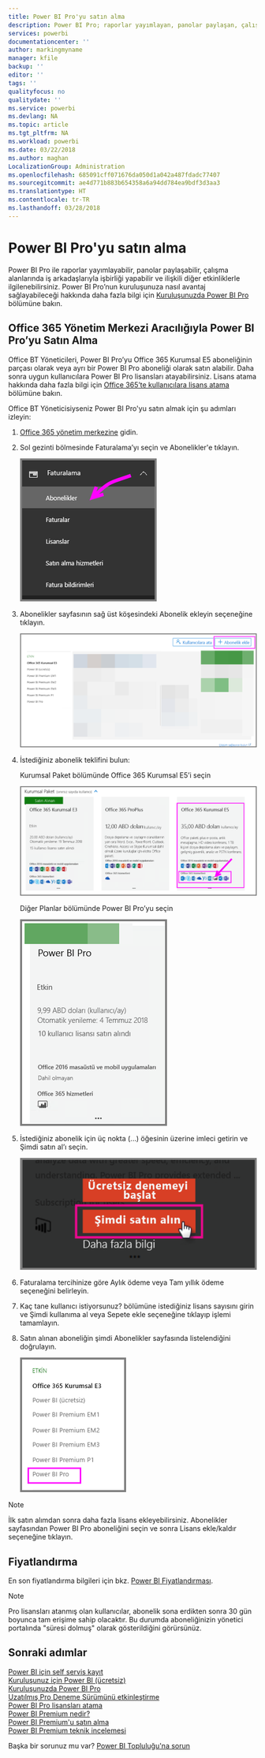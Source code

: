 ```yaml
---
title: Power BI Pro'yu satın alma
description: Power BI Pro; raporlar yayımlayan, panolar paylaşan, çalışma alanlarında iş arkadaşlarıyla işbirliği yapan ve ilişkili diğer etkinlikler ile ilgilenen kullanıcılara yöneliktir.
services: powerbi
documentationcenter: ''
author: markingmyname
manager: kfile
backup: ''
editor: ''
tags: ''
qualityfocus: no
qualitydate: ''
ms.service: powerbi
ms.devlang: NA
ms.topic: article
ms.tgt_pltfrm: NA
ms.workload: powerbi
ms.date: 03/22/2018
ms.author: maghan
LocalizationGroup: Administration
ms.openlocfilehash: 685091cff071676da050d1a042a487fdadc77407
ms.sourcegitcommit: ae4d771b883b654358a6a94dd784ea9bdf3d3aa3
ms.translationtype: HT
ms.contentlocale: tr-TR
ms.lasthandoff: 03/28/2018
---
```

# <a name="purchasing-power-bi-pro"></a>Power BI Pro'yu satın alma

Power BI Pro ile raporlar yayımlayabilir, panolar paylaşabilir, çalışma alanlarında iş arkadaşlarıyla işbirliği yapabilir ve ilişkili diğer etkinliklerle ilgilenebilirsiniz. Power BI Pro’nun kuruluşunuza nasıl avantaj sağlayabileceği hakkında daha fazla bilgi için [Kuruluşunuzda Power BI Pro](service-admin-power-bi-pro-in-your-organization.md) bölümüne bakın.

## <a name="purchasing-power-bi-pro-through-office-365-admin-center"></a>Office 365 Yönetim Merkezi Aracılığıyla Power BI Pro’yu Satın Alma

Office BT Yöneticileri, Power BI Pro’yu Office 365 Kurumsal E5 aboneliğinin parçası olarak veya ayrı bir Power BI Pro aboneliği olarak satın alabilir. Daha sonra uygun kullanıcılara Power BI Pro lisansları atayabilirsiniz. Lisans atama hakkında daha fazla bilgi için [Office 365’te kullanıcılara lisans atama](https://support.office.com/en-us/article/assign-licenses-to-users-in-office-365-for-business-997596b5-4173-4627-b915-36abac6786dc?ui=en-US&rs=en-US&ad=US) bölümüne bakın.

Office BT Yöneticisiyseniz Power BI Pro'yu satın almak için şu adımları izleyin:

1. [Office 365 yönetim merkezine](https://portal.office.com/adminportal/home#/homepage) gidin.
2. Sol gezinti bölmesinde Faturalama’yı seçin ve Abonelikler'e tıklayın.

    ![gezinti bölmesi](media/service-admin-purchasing-power-bi-pro/service-purchasing-power-bi-pro/service-purchasing-power-bi-pro-01.png)

3. Abonelikler sayfasının sağ üst köşesindeki Abonelik ekleyin seçeneğine tıklayın.

    ![abonelik](media/service-admin-purchasing-power-bi-pro/service-purchasing-power-bi-pro/service-purchasing-power-bi-pro-02.png)

4. İstediğiniz abonelik teklifini bulun:

    Kurumsal Paket bölümünde Office 365 Kurumsal E5’i seçin

    ![Office E5 aboneliği](media/service-admin-purchasing-power-bi-pro/service-purchasing-power-bi-pro/service-purchasing-power-bi-pro-03.png)

    Diğer Planlar bölümünde Power BI Pro’yu seçin

    ![PBI aboneliği](media/service-admin-purchasing-power-bi-pro/service-purchasing-power-bi-pro/service-purchasing-power-bi-pro-04.png)

5. İstediğiniz abonelik için üç nokta (...) öğesinin üzerine imleci getirin ve Şimdi satın al’ı seçin.

    ![Şimdi Satın Al](media/service-admin-purchasing-power-bi-pro/service-purchasing-power-bi-pro/service-purchasing-power-bi-pro-05.png)

6. Faturalama tercihinize göre Aylık ödeme veya Tam yıllık ödeme seçeneğini belirleyin.
7. Kaç tane kullanıcı istiyorsunuz? bölümüne istediğiniz lisans sayısını girin ve Şimdi kullanıma al veya Sepete ekle seçeneğine tıklayıp işlemi tamamlayın.
8. Satın alınan aboneliğin şimdi Abonelikler sayfasında listelendiğini doğrulayın.

   ![Alınan abonelik](media/service-admin-purchasing-power-bi-pro/service-purchasing-power-bi-pro/service-purchasing-power-bi-pro-06.png)

> [!NOTE]
> İlk satın alımdan sonra daha fazla lisans ekleyebilirsiniz. Abonelikler sayfasından Power BI Pro aboneliğini seçin ve sonra Lisans ekle/kaldır seçeneğine tıklayın.
>

## <a name="pricing"></a>Fiyatlandırma

En son fiyatlandırma bilgileri için bkz. [Power BI Fiyatlandırması](https://powerbi.microsoft.com/en-us/pricing/).

> [!NOTE]
> Pro lisansları atanmış olan kullanıcılar, abonelik sona erdikten sonra 30 gün boyunca tam erişime sahip olacaktır. Bu durumda aboneliğinizin yönetici portalında "süresi dolmuş" olarak gösterildiğini görürsünüz.
>

## <a name="next-steps"></a>Sonraki adımlar
[Power BI için self servis kayıt](service-admin-signing-up-for-power-bi-with-a-new-office-365-trial.md)
<br/>
[Kuruluşunuz için Power BI (ücretsiz)](service-admin-service-free-in-your-organization.md)
<br/>
[Kuruluşunuzda Power BI Pro](service-admin-power-bi-pro-in-your-organization.md)
<br/>
[Uzatılmış Pro Deneme Sürümünü etkinleştirme](service-extended-pro-trial.md)
<br/>
[Power BI Pro lisansları atama](service-admin-assigning-power-bi-pro-licenses.md)
<br/>
[Power BI Premium nedir?](service-admin-premium-manage.md)
<br/>
[Power BI Premium'u satın alma](service-admin-premium-purchase.md)
<br/>
[Power BI Premium teknik incelemesi](https://aka.ms/pbipremiumwhitepaper)

Başka bir sorunuz mu var? [Power BI Topluluğu'na sorun](https://community.powerbi.com/)
